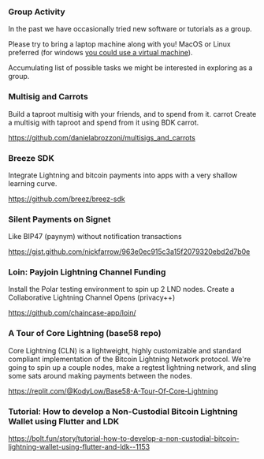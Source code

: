 ### Group Activity

In the past we have occasionally tried new software or tutorials as a group.

Please try to bring a laptop machine along with you! MacOS or Linux preferred (for windows [you could use a virtual machine](https://www.makeuseof.com/tag/install-linux-windows-vmware-virtual-machine/)).

Accumulating list of possible tasks we might be interested in exploring as a group.

### Multisig and Carrots

Build a taproot multisig with your friends, and to spend from it. carrot Create a multisig with taproot and spend from it using BDK carrot.

https://github.com/danielabrozzoni/multisigs_and_carrots

### Breeze SDK

Integrate Lightning and bitcoin payments into apps with a very shallow learning curve.

https://github.com/breez/breez-sdk

### Silent Payments on Signet

Like BIP47 (paynym) without notification transactions

https://gist.github.com/nickfarrow/963e0ec915c3a15f2079320ebd2d7b0e

### Loin: Payjoin Lightning Channel Funding

Install the Polar testing environment to spin up 2 LND nodes.
Create a Collaborative Lightning Channel Opens (privacy++)

https://github.com/chaincase-app/loin/

### A Tour of Core Lightning (base58 repo)

Core Lightning (CLN) is a lightweight, highly customizable and standard compliant implementation of the Bitcoin Lightning Network protocol. We're going to spin up a couple nodes, make a regtest lightning network, and sling some sats around making payments between the nodes.

https://replit.com/@KodyLow/Base58-A-Tour-Of-Core-Lightning

### Tutorial: How to develop a Non-Custodial Bitcoin Lightning Wallet using Flutter and LDK

https://bolt.fun/story/tutorial-how-to-develop-a-non-custodial-bitcoin-lightning-wallet-using-flutter-and-ldk--1153
